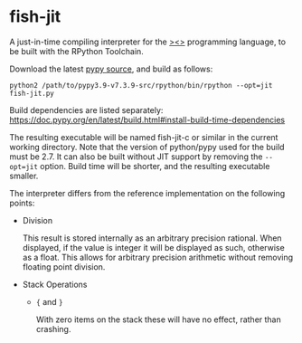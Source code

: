 # fish-jit

A just-in-time compiling interpreter for the [><>](https://esolangs.org/wiki/Fish) programming language, to be built with the RPython Toolchain.

Download the latest [pypy source](https://www.pypy.org/download.html#source), and build as follows:

`python2 /path/to/pypy3.9-v7.3.9-src/rpython/bin/rpython --opt=jit fish-jit.py`

Build dependencies are listed separately: https://doc.pypy.org/en/latest/build.html#install-build-time-dependencies

The resulting executable will be named fish-jit-c or similar in the current working directory. Note that the version of python/pypy used for the build must be 2.7.
It can also be built without JIT support by removing the `--opt=jit` option. Build time will be shorter, and the resulting executable smaller.

The interpreter differs from the reference implementation on the following points:

 - Division

   This result is stored internally as an arbitrary precision rational. When displayed, if the value is integer it will be displayed as such, otherwise as a float. This allows for arbitrary precision arithmetic without removing floating point division.

 - Stack Operations

   - `{` and `}`

     With zero items on the stack these will have no effect, rather than crashing.
